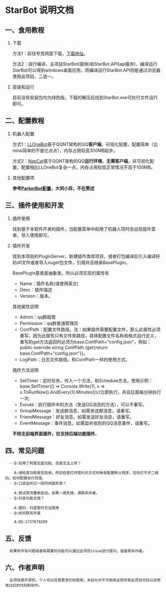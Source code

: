 # StarBot 说明文档

## 一、食用教程
1. 下载

   方法1：前往夸克网盘下载，[下载地址](https://gitee.com/link?target=https%3A%2F%2Fpan.quark.cn%2Fs%2Fdd90d150e6d7)。
   
   方法2：自行编译，主项目StarBot(窗体)和StarBot.API(api服务)，编译运行StarBot可以得到windows桌面应用，而编译运行StarBot.API则是通过浏览器使用此项目，二选一。
2. 安装和运行

   目前没有安装包均为绿色版，下载的解压后找到StarBot.exe可执行文件运行即可。
## 二、配置教程
1. 机器人配置

   方式1：[LLOneBot](https://llonebot.github.io/zh-CN)基于QQNT架构的QQ**客户端**，可视化配置，配置简单（比mirai简单的不是亿点点），内存占用较高300MB起步。
   
   方式2：[NapCat](https://napneko.github.io/zh-CN)基于QQNT架构的QQ**运行环境**，**无需客户端**，非可视化配置，配置相比LLOneBot复杂一点，内存占用较低正常情况不高于100MB。
   
2. 其他配置项

   **参考[ParkerBot配置](https://gitee.com/jaffoo/ParkerBot#%E9%85%8D%E7%BD%AE%E6%95%99%E7%A8%8B)，大同小异，不在赘述**

## 三、插件使用和开发

   1. 插件使用

      找到基于本软件开发的插件，当配置菜单中起用了机器人项时会出现插件菜单，导入使用即可。

      
   3. 插件开发

      找到本项目的PluginServer，新建插件类库项目，或者打包编译后引入编译好的dll文件或者导入nuget包文件，引用并且继承BasePlugin。

      BasePlugin基类是抽象类，所以必须实现的属性有
       - Name：插件名称(请使用英文)
       - Desc：插件描述
       - Version：版本。

      其他属性说明
       - Admin：qq群超管
       - Permission：qq群普通管理员
       - ConfPath：配置文件路径。注：如果插件需要配置文件，那么此属性必须重写，因为此属性只有文件夹路径，具体配置文件名称和格式自行定义，重写的get方法返回时必须为base.ConfPath+"config.json"，例如：public override string ConfPath {get{return base.ConfPath+"config.json"}}。
       - LogPath：日志文件路径。和ConfPath一样的使用方式。

      插件方法说明
       - SetTimer：定时任务，传入一个方法，和Schedule方法，使用示例：base.SetTimer(() => Console.Write(1), x => x.ToRunNow().AndEvery(1).Minutes())//立即执行，并且后面每分钟执行一次;
       - Excute：执行插件中的方法（发送QQ消息的方法），可以不重写。
       - GroupMessage：发送群消息，如需发送群消息，请重写。
       - FriendMessage：好友消息，如需发送好友消息，请重写。
       - EventMessage：事件消息，如需监听收到的QQ消息事件，请重写。

      **不持支前端界面插件，仅支持后端功能插件**。

## 四、常见问题

      - Q:启用了阿里云盘功能，但是无法上传？
      
        A:请检查功能是否启用，然后检查打开图片的方式时候有配置默认程序，否则打不开二维码，如何配置自行百度。
      - Q:口袋监听过一段时间就失效？
      
        A:尝试首页重新启动，如果一直失效，请联系作者。
      - Q:抖音功能无效？

        A:是的，抖音暂时无法使用
      - Q:如何联系作者
     
        A:QQ:1737678289
## 五、反馈

      如果软件有问题或者有需要的功能可以通过此项目issue进行提问，或者联系作者。
## 六、作者声明

      此项目是开源的，个人可以任意更改代码使用，未经允许不可倒卖此软件和此项目代码以及修改过后的代码和软件。
